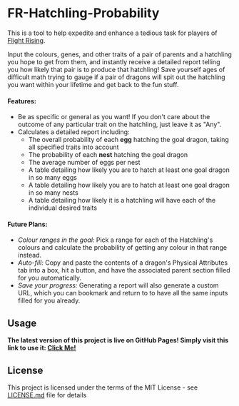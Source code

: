 # FR-Hatchling-Probability

This is a tool to help expedite and enhance a tedious task for players of [Flight Rising](https://www1.flightrising.com/).

Input the colours, genes, and other traits of a pair of parents and a hatchling you hope to get from them, and instantly receive a detailed report telling you how likely that pair is to produce that hatchling! Save yourself ages of difficult math trying to gauge if a pair of dragons will spit out the hatchling you want within your lifetime and get back to the fun stuff.

#### Features:

* Be as specific or general as you want! If you don't care about the outcome of any particular trait on the hatchling, just leave it as "Any".
* Calculates a detailed report including:
	* The overall probability of each **egg** hatching the goal dragon, taking all specified traits into account
	* The probability of each **nest** hatching the goal dragon
	* The average number of eggs per nest
	* A table detailing how likely you are to hatch at least one goal dragon in so many eggs
	* A table detailing how likely you are to hatch at least one goal dragon in so many nests
	* A table detailing how likely it is a hatchling will have each of the individual desired traits

#### Future Plans:

* *Colour ranges in the goal:* Pick a range for each of the Hatchling's colours and calculate the probability of getting any colour in that range instead.
* *Auto-fill:* Copy and paste the contents of a dragon's Physical Attributes tab into a box, hit a button, and have the associated parent section filled for you automatically.
* *Save your progress:* Generating a report will also generate a custom URL, which you can bookmark and return to to have all the same inputs filled for you already.

## Usage

**The latest version of this project is live on GitHub Pages! Simply visit this link to use it: [Click Me!](https://egad13.github.io/FR-Hatchling-Probability/)**




## License

This project is licensed under the terms of the MIT License - see [LICENSE.md](https://github.com/egad13/FR-Hatchling-Probability/blob/main/LICENSE) file for details
